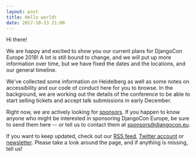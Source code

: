 ```yaml
---
layout: post
title: Hello world!
date: 2017-10-23 21:00
---
```


Hi there!

We are happy and excited to show you our current plans for DjangoCon Europe 2018! A lot is still bound to change, and
we will put up more information over time, but we have fixed the dates and the locations, and our general timeline.

<!-- more -->

We've collected some information on Heidelberg as well as some notes on accessibility and our code of conduct
here for you to browse. In the background, we are working out the details of the conference to be able to start
selling tickets and accept talk submissions in early December.

Right now, we are actively looking for [sponsors](/sponsoring/). If you happen to know anyone who might be interested
in sponsoring DjangoCon Europe, be sure to send them here -- or tell us to contact them at sponsors@djangocon.eu.

If you want to keep updated, check out our [RSS feed](/feed.yml), [Twitter account](https://twitter.com/DjangoConEurope)
or [newsletter](https://rose-conferences.us16.list-manage.com/subscribe/post?u=cbdcd50b247322e1cd933e89a&id=6021912195).
Please take a look around the page, and if anything is missing, tell us!
